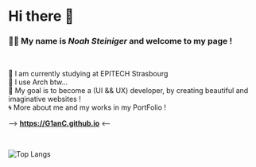 # Hi there :raised_hands:

### :man_student: My name is *Noah Steiniger* and welcome to my page !

<br>

:school: I am currently studying at EPITECH Strasbourg
<br>
:penguin: I use Arch btw...
<br>
:bridge_at_night: My goal is to become a (UI && UX) developer, by creating beautiful and imaginative websites !
<br>
:cyclone: More about me and my works in my PortFolio !

-->   **https://G1anC.github.io**   <--

<br>

![Top Langs](https://github-readme-stats.vercel.app/api/top-langs/?username=G1anC&layout=compact&theme=github_dark)
